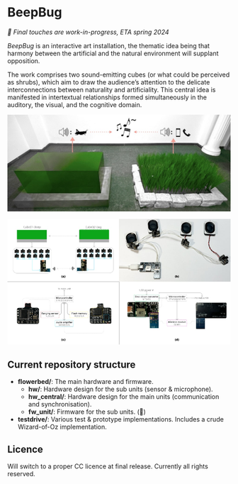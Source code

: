 # BeepBug

*🚧 Final touches are work-in-progress, ETA spring 2024*

*BeepBug* is an interactive art installation, the thematic idea being that harmony between the artificial and the natural environment will supplant opposition.

The work comprises two sound-emitting cubes (or what could be perceived as shrubs), which aim to draw the audience’s attention to the delicate interconnections between naturality and artificiality. This central idea is manifested in intertextual relationships formed simultaneously in the auditory, the visual, and the cognitive domain.

![Two shrub-resembling cubes give contrasting audiovisual appearance symbolizing the artificial and the natural. The noises react to human presence and can blend into a harmonious soundscape.](misc/cover-banner.jpg)

![Explanatory figure of the composition and organization of electronic hardware.](misc/hardware.jpg)

## Current repository structure

- **flowerbed/**: The main hardware and firmware.
  - **hw/**: Hardware design for the sub units (sensor & microphone).
  - **hw_central/**: Hardware design for the main units (communication and synchronisation).
  - **fw_unit/**: Firmware for the sub units. (🚧)
- **testdrive/**: Various test & prototype implementations. Includes a crude Wizard-of-Oz implementation.

## Licence

Will switch to a proper CC licence at final release. Currently all rights reserved.
